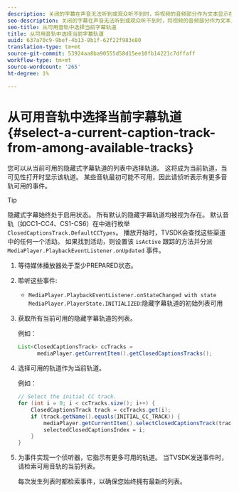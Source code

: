 ```yaml
---
description: 关闭的字幕在声音无法听到或观众听不到时，将视频的音频部分作为文本显示在屏幕上。
seo-description: 关闭的字幕在声音无法听到或观众听不到时，将视频的音频部分作为文本显示在屏幕上。
seo-title: 从可用音轨中选择当前字幕轨道
title: 从可用音轨中选择当前字幕轨道
uuid: 637a70c9-9bef-4b13-8b1f-62f22f983e80
translation-type: tm+mt
source-git-commit: 53924aa8ba90555d58d15ee10fb14221c7dffaff
workflow-type: tm+mt
source-wordcount: '265'
ht-degree: 1%

---
```



# 从可用音轨中选择当前字幕轨道{#select-a-current-caption-track-from-among-available-tracks}

您可以从当前可用的隐藏式字幕轨道的列表中选择轨道。 这将成为当前轨道，当可见性打开时显示该轨道。 某些音轨最初可能不可用，因此请侦听表示有更多音轨可用的事件。

>[!TIP]
>
>隐藏式字幕始终处于启用状态。 所有默认的隐藏字幕轨道均被视为存在。 默认音轨（如CC1-CC4、CS1-CS6）在中进行枚举 `ClosedCaptionsTrack.DefaultCCTypes`。 播放开始时，TVSDK会查找这些渠道中的任何一个活动。 如果找到活动，则设置该 `isActive` 跟踪的方法并分派 `MediaPlayer.PlaybackEventListener.onUpdated` 事件。

1. 等待媒体播放器处于至少PREPARED状态。
1. 聆听这些事件:

   * `MediaPlayer.PlaybackEventListener.onStateChanged with state MediaPlayer.PlayerState.INITIALIZED`:隐藏字幕轨道的初始列表可用

1. 获取所有当前可用的隐藏字幕轨道的列表。

   例如：

   ```java
   List<ClosedCaptionsTrack> ccTracks = 
         mediaPlayer.getCurrentItem().getClosedCaptionsTracks();
   ```

1. 选择可用的轨道作为当前轨道。

   例如：

   ```java
   // Select the initial CC track. 
   for (int i = 0; i < ccTracks.size(); i++) { 
       ClosedCaptionsTrack track = ccTracks.get(i); 
       if (track.getName().equals(INITIAL_CC_TRACK)) { 
           mediaPlayer.getCurrentItem().selectClosedCaptionsTrack(track); 
           selectedClosedCaptionsIndex = i; 
       } 
   }
   ```

1. 为事件实现一个侦听器，它指示有更多可用的轨道。 当TVSDK发送事件时，请检索可用音轨的当前列表。

   每次发生列表时都检索事件，以确保您始终拥有最新的列表。
